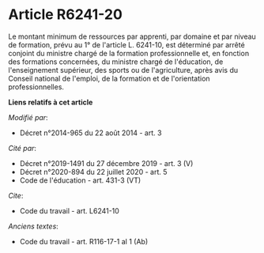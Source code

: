 # Article R6241-20

Le montant minimum de ressources par apprenti, par domaine et par niveau de formation, prévu au 1° de l'article L. 6241-10,
est déterminé par arrêté conjoint du ministre chargé de la formation professionnelle et, en fonction des formations
concernées, du ministre chargé de l'éducation, de l'enseignement supérieur, des sports ou de l'agriculture, après avis du
Conseil national de l'emploi, de la formation et de l'orientation professionnelles.

**Liens relatifs à cet article**

_Modifié par_:

  - Décret n°2014-965 du 22 août 2014 - art. 3

_Cité par_:

  - Décret n°2019-1491 du 27 décembre 2019 - art. 3 (V)
  - Décret n°2020-894 du 22 juillet 2020 - art. 5
  - Code de l'éducation - art. 431-3 (VT)

_Cite_:

  - Code du travail - art. L6241-10

_Anciens textes_:

  - Code du travail - art. R116-17-1 al 1 (Ab)

